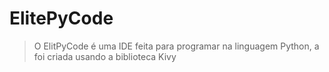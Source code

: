 # ElitePyCode

> O ElitPyCode é uma IDE feita para programar na linguagem Python, a foi criada usando a biblioteca Kivy
